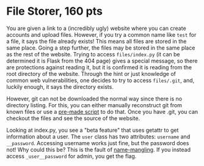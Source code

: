 # File Storer, 160 pts

You are given a link to a (incredibly ugly) website where you can create accounts and upload files. However, if you try a common name like `test` for a file, it says the file already exists! This means all files are stored in the same place. Going a step further, the files may be stored in the same place as the rest of the website. Trying to access `files/index.py` (it can be determined it is Flask from the 404 page) gives a special message, so there are protections against reading it, but it is confirmed it is reading from the root directory of the website. Through the hint or just knowledge of common web vulnerabilities, one decides to try to access `files/.git`, and, luckily enough, it says the directory exists.

However, git can not be downloaded the normal way since there is no directory listing. For this, you can either manually reconstruct git from known files or use a [pre-made script](https://github.com/kost/dvcs-ripper) to do that. Once you have .git, you can checkout the files and see the source of the website.

Looking at index.py, you see a "beta feature" that uses getattr to get information about a user. The `user` class has two attributes: `username` and `__password`. Accessing username works just fine, but the password does not! Why could this be? This is the fault of [name-mangling](https://stackoverflow.com/a/1301369). If you instead access `_user__password` for admin, you get the flag.
